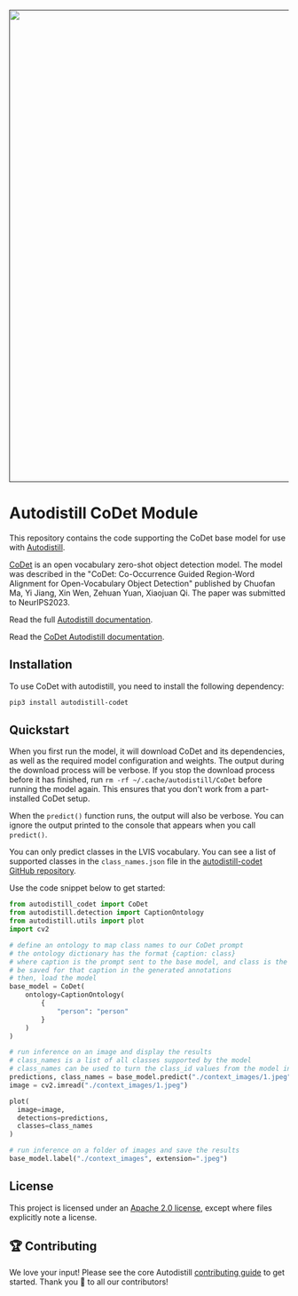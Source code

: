 <div align="center">
  <p>
    <a align="center" href="" target="_blank">
      <img
        width="850"
        src="https://media.roboflow.com/open-source/autodistill/autodistill-banner.png"
      >
    </a>
  </p>
</div>

# Autodistill CoDet Module

This repository contains the code supporting the CoDet base model for use with [Autodistill](https://github.com/autodistill/autodistill).

[CoDet](https://github.com/CVMI-Lab/CoDet) is an open vocabulary zero-shot object detection model. The model was described in the "CoDet: Co-Occurrence Guided Region-Word Alignment for Open-Vocabulary Object Detection" published by Chuofan Ma, Yi Jiang, Xin Wen, Zehuan Yuan, Xiaojuan Qi. The paper was submitted to NeurIPS2023.

Read the full [Autodistill documentation](https://autodistill.github.io/autodistill/).

Read the [CoDet Autodistill documentation](https://autodistill.github.io/autodistill/base_models/codet/).

## Installation

To use CoDet with autodistill, you need to install the following dependency:

```bash
pip3 install autodistill-codet
```

## Quickstart

When you first run the model, it will download CoDet and its dependencies, as well as the required model configuration and weights. The output during the download process will be verbose. If you stop the download process before it has finished, run `rm -rf ~/.cache/autodistill/CoDet` before running the model again. This ensures that you don't work from a part-installed CoDet setup.

When the `predict()` function runs, the output will also be verbose. You can ignore the output printed to the console that appears when you call `predict()`.

You can only predict classes in the LVIS vocabulary. You can see a list of supported classes in the `class_names.json` file in the [autodistill-codet GitHub repository](https://github.com/autodistill/autodistill-codet).

Use the code snippet below to get started:

```python
from autodistill_codet import CoDet
from autodistill.detection import CaptionOntology
from autodistill.utils import plot
import cv2

# define an ontology to map class names to our CoDet prompt
# the ontology dictionary has the format {caption: class}
# where caption is the prompt sent to the base model, and class is the label that will
# be saved for that caption in the generated annotations
# then, load the model
base_model = CoDet(
    ontology=CaptionOntology(
        {
            "person": "person"
        }
    )
)

# run inference on an image and display the results
# class_names is a list of all classes supported by the model
# class_names can be used to turn the class_id values from the model into human-readable class names
predictions, class_names = base_model.predict("./context_images/1.jpeg")
image = cv2.imread("./context_images/1.jpeg")

plot(
  image=image,
  detections=predictions,
  classes=class_names
)

# run inference on a folder of images and save the results
base_model.label("./context_images", extension=".jpeg")
```


## License

This project is licensed under an [Apache 2.0 license](LICENSE), except where files explicitly note a license.

## 🏆 Contributing

We love your input! Please see the core Autodistill [contributing guide](https://github.com/autodistill/autodistill/blob/main/CONTRIBUTING.md) to get started. Thank you 🙏 to all our contributors!